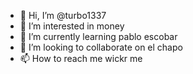 - 👋 Hi, I’m @turbo1337
- 👀 I’m interested in money
- 🌱 I’m currently learning pablo escobar
- 💞️ I’m looking to collaborate on el chapo
- 📫 How to reach me wickr me

<!---
turbo1337/turbo1337 is a ✨ special ✨ repository because its `README.md` (this file) appears on your GitHub profile.
You can click the Preview link to take a look at your changes.
--->

